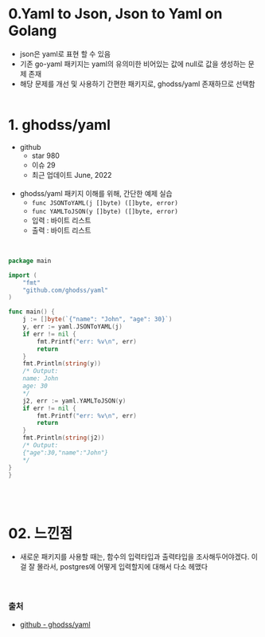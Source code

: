# 0.Yaml to Json, Json to Yaml on Golang
- json은 yaml로 표현 할 수 있음
- 기존 go-yaml 패키지는 yaml의 유의미한 비어있는 값에 null로 값을 생성하는 문제 존재
- 해당 문제를 개선 및 사용하기 간편한 패키지로, ghodss/yaml 존재하므로 선택함
<br/><br/>
# 1. ghodss/yaml 
- github 
  - star 980
  - 이슈 29
  - 최근 업데이트 June, 2022
  <br/>
- ghodss/yaml 패키지 이해를 위해, 간단한 예제 실습
  - `func JSONToYAML(j []byte) ([]byte, error)`
  - `func YAMLToJSON(y []byte) ([]byte, error)`
  - 입력 : 바이트 리스트
  - 출력 : 바이트 리스트
<br/>  <br/>
```go

package main

import (
	"fmt"
	"github.com/ghodss/yaml"
)

func main() {
	j := []byte(`{"name": "John", "age": 30}`)
	y, err := yaml.JSONToYAML(j)
	if err != nil {
		fmt.Printf("err: %v\n", err)
		return
	}
	fmt.Println(string(y))
	/* Output:
	name: John
	age: 30
	*/
	j2, err := yaml.YAMLToJSON(y)
	if err != nil {
		fmt.Printf("err: %v\n", err)
		return
	}
	fmt.Println(string(j2))
	/* Output:
	{"age":30,"name":"John"}
	*/
}
}
```
<br/><br/>

# 02. 느낀점
- 새로운 패키지를 사용할 때는, 함수의 입력타입과 출력타입을 조사해두어야겠다. 이걸 잘 몰라서, postgres에 어떻게 입력할지에 대해서 다소 헤맸다  
<br/><br/>

### 출처

- [github - ghodss/yaml](https://github.com/ghodss/yaml)
<br><br><br>
